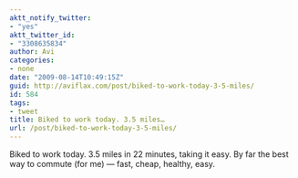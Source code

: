 ```yaml
---
aktt_notify_twitter:
- "yes"
aktt_twitter_id:
- "3308635834"
author: Avi
categories:
- none
date: "2009-08-14T10:49:15Z"
guid: http://aviflax.com/post/biked-to-work-today-3-5-miles/
id: 584
tags:
- tweet
title: Biked to work today. 3.5 miles…
url: /post/biked-to-work-today-3-5-miles/
---
```

Biked to work today. 3.5 miles in 22 minutes, taking it easy. By far the best way to commute (for me) — fast, cheap, healthy, easy.